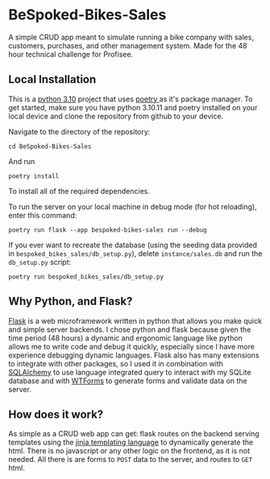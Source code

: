 # BeSpoked-Bikes-Sales
A simple CRUD app meant to simulate running a bike company with sales, customers, purchases, and other management system. Made for the 48 hour technical challenge for Profisee. 

## Local Installation 
This is a [python 3.10](https://www.python.org/downloads/release/python-3100/) project that uses [ poetry ]( https://python-poetry.org/ ) as it's package manager. To get started, make sure you have python 3.10.11 and poetry installed on your local device and clone the repository from github to your device. 

Navigate to the directory of the repository:
```shell
cd BeSpoked-Bikes-Sales
```
And run
```shell
poetry install
```
To install all of the required dependencies. 

To run the server on your local machine in debug mode (for hot reloading), enter this command:
```shell
poetry run flask --app bespoked-bikes-sales run --debug
```

If you ever want to recreate the database (using the seeding data provided in `bespoked_bikes_sales/db_setup.py`), delete `instance/sales.db` and run the `db_setup.py` script:
```shell
poetry run bespoked_bikes_sales/db_setup.py
```

## Why Python, and Flask?
[Flask](https://flask.palletsprojects.com/en/2.3.x/) is a web microframework written in python that allows you make quick and simple server backends. I chose python and flask because given the time period (48 hours) a dynamic and ergonomic language like python allows me to write code and debug it quickly, especially since I have more experience debugging dynamic languages. Flask also has many extensions to integrate with other packages, so I used it in combination with [SQLAlchemy](https://www.sqlalchemy.org/) to use language integrated query to interact with my SQLite database and with [WTForms](https://wtforms.readthedocs.io/en/3.0.x/) to generate forms and validate data on the server. 

## How does it work?
As simple as a CRUD web app can get: flask routes on the backend serving templates using the [jinja templating language](https://jinja.palletsprojects.com/en/3.1.x/) to dynamically generate the html. There is no javascript or any other logic on the frontend, as it is not needed. All there is are forms to `POST` data to the server, and routes to `GET` html. 
